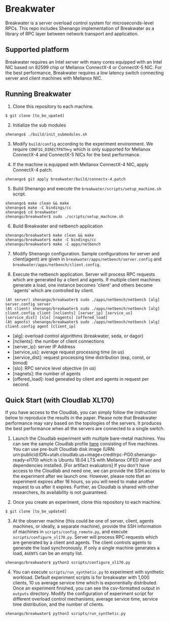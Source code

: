 # Breakwater
Breakwater is a server overload control system for
microseconds-level RPCs. This repo includes 
Shenango implementation of Breakwater as a library of
RPC layer between network transport and application.

## Supported platform
Breakwater requires an Intel server with many cores equipped
with an Intel NIC based on 82599 chip or Mellanox ConnectX-4
or ConnectX-5 NIC. For the best performance, Breakwater requires
a low latency switch connecting server and client machines with
Mellanox NIC.

## Running Breakwater
1. Clone this repository to each machine.
```
$ git clone [to_be_upated]
```

2. Initialize the sub modules
```
shenango$ ./build/init_submodules.sh
```

3. Modify `build/config` according to the experiment environment.
We require `CONFIG_DIRECTPATH=y` which is only supported for
Mellanox ConnectX-4 and ConnectX-5 NICs for the best performance.

4. If the machine is equipped with Mellanox ConnectX-4 NIC,
apply ConnectX-4 patch.
```
shenango$ git apply breakwater/build/connectx-4.patch
```

5. Build Shenango and execute the 
`breakwater/scripts/setup_machine.sh` script.
```
shenango$ make clean && make
shenango$ make -C bindings/cc
shenango$ cd breakwater
shenango/breakwater$ sudo ./scripts/setup_machine.sh
```

6. Build Breakwater and netbench application
```
shenango/breakwater$ make clean && make
shenango/breakwater$ make -C bindings/cc
shenango/breakwater$ make -C apps/netbench
```

7. Modify Shenango configuration. Sample configurations for server
and client(agent) are given in `breakwater/apps/netbench/server.config`
and `breakwater/apps/netbench/client.config`. 

8. Execute the netbench application. Server will process RPC requests which
are generated by a client and agents. If multiple client machines generate
a load, one instance becomes 'client' and others become 'agents' which
are controlled by client.
```
(At server) shenango/breakwater$ sudo ./apps/netbench/netbench [alg] server.config server
(At client) shenango/breakwater$ sudo ./apps/netbench/netbench [alg] client.config client [nclients] [server_ip] [service_us] [service_dist] [slo] [nagents] [offered_load]
(At agents) shenango/breakwater$ sudo ./apps/netbench/netbench [alg] client.config agent [client_ip]
```
- [alg]: overload control algorithms (breakwater, seda, or dagor)
- [nclients]: the number of client connections
- [server\_ip]: server IP Address
- [service\_us]: average request processing time (in us)
- [service\_dist]: request processing time distribution (exp, const, or bimod)
- [slo]: RPC service level objective (in us)
- [nagnets]: the number of agents
- [offered\_load]: load geneated by client and agents in request per second.

## Quick Start (with Cloudlab XL170)
If you have access to the Cloudlab, you can simply follow the
instruction below to reproduce the results in the paper.
Please note that Breakwater performance may vary based on the
topologies of the servers. It produces the best performance
when all the servers are connected to a single switch.

1. Launch the Cloudlab experiment with multiple bare-metal
machines. You can see the sample Cloudlab profile [here](
https://www.cloudlab.us/p/CreditRPC/breakwater-five-xl170)
consisting of five machines.
You can use pre-built Cloudlab disk image (URN:
urn:publicid:IDN+utah.cloudlab.us+image+creditrpc-PG0:shenango-ready-xl170)
which is Ubuntu 18.04 LTS with Mellanox OFED driver and
dependencies installed. [For artifact evaluators] If you
don't have access to the Cloudlab and need one, we can provide
the SSH access to the experiment after we launch one.
However, please note that an experiment expires after 16 hours,
so you will need to make another request to us after it expires.
Further, as Cloudlab is shared with other researchers, its
availability is not guaranteed.

2. Once you create an experiment, clone this repository to
each machine.
```
$ git clone [to_be_updated]
```

3. At the observer machine (this could be one of server, client,
agents machines, or ideally, a separate machine), provide the SSH
information of machines in `scripts/config_remote.py`, and execute
`scripts/configure_xl170.py`. Server will process RPC requests which
are generated by a client and agents. The client controls agents to
generate the load synchronously. If only a single machine generates
a load, `AGENTS` can be an empty list.
```
shenango/breakwater$ python3 scripts/configure_xl170.py
```

4. You can execute `scripts/run_synthetic.py` to experiment with
synthetic workload. Default experiment scripts is for breakwater
with 1,000 clients, 10 us average service time which is
exponentially distributed. Once an experiment finished, you can
see the csv-formatted output in `outputs` directory. Modify the
configuration of experiment script for different overload control
mechanisms, average service time, service time distribution, and
the number of clients.
```
shenango/breakwater$ python3 scripts/run_synthetic.py
```
